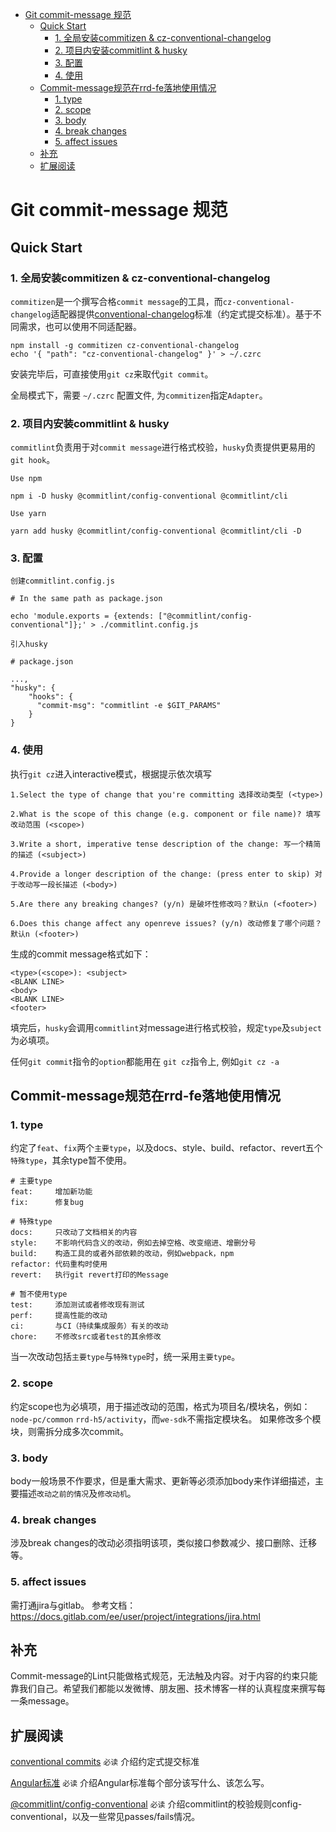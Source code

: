 

<!-- @import "[TOC]" {cmd="toc" depthFrom=1 depthTo=6 orderedList=false} -->

<!-- code_chunk_output -->

* [Git commit-message 规范](#git-commit-message-规范)
	* [Quick Start](#quick-start)
		* [1. 全局安装commitizen & cz-conventional-changelog](#1-全局安装commitizen-cz-conventional-changelog)
		* [2. 项目内安装commitlint & husky](#2-项目内安装commitlint-husky)
		* [3. 配置](#3-配置)
		* [4. 使用](#4-使用)
	* [Commit-message规范在rrd-fe落地使用情况](#commit-message规范在rrd-fe落地使用情况)
		* [1. type](#1-type)
		* [2. scope](#2-scope)
		* [3. body](#3-body)
		* [4. break changes](#4-break-changes)
		* [5. affect issues](#5-affect-issues)
	* [补充](#补充)
	* [扩展阅读](#扩展阅读)

<!-- /code_chunk_output -->

# Git commit-message 规范

## Quick Start

### 1. 全局安装commitizen & cz-conventional-changelog
`commitizen`是一个撰写合格`commit message`的工具，而`cz-conventional-changelog`适配器提供[conventional-changelog](https://github.com/conventional-changelog/conventional-changelog)标准（约定式提交标准）。基于不同需求，也可以使用不同适配器。
```
npm install -g commitizen cz-conventional-changelog
echo '{ "path": "cz-conventional-changelog" }' > ~/.czrc
```
安装完毕后，可直接使用`git cz`来取代`git commit`。

全局模式下，需要 `~/.czrc` 配置文件, 为`commitizen`指定`Adapter`。

### 2. 项目内安装commitlint & husky
`commitlint`负责用于对`commit message`进行格式校验，`husky`负责提供更易用的`git hook`。

`Use npm`
```
npm i -D husky @commitlint/config-conventional @commitlint/cli
```

`Use yarn`
```
yarn add husky @commitlint/config-conventional @commitlint/cli -D
```
### 3. 配置
`创建commitlint.config.js`
```
# In the same path as package.json

echo 'module.exports = {extends: ["@commitlint/config-conventional"]};' > ./commitlint.config.js
```
`引入husky`
```
# package.json

...,
"husky": {
    "hooks": {
      "commit-msg": "commitlint -e $GIT_PARAMS"
    }
}
```
### 4. 使用

执行`git cz`进入interactive模式，根据提示依次填写
```
1.Select the type of change that you're committing 选择改动类型 (<type>)

2.What is the scope of this change (e.g. component or file name)? 填写改动范围 (<scope>)

3.Write a short, imperative tense description of the change: 写一个精简的描述 (<subject>)

4.Provide a longer description of the change: (press enter to skip) 对于改动写一段长描述 (<body>)

5.Are there any breaking changes? (y/n) 是破坏性修改吗？默认n (<footer>)

6.Does this change affect any openreve issues? (y/n) 改动修复了哪个问题？默认n (<footer>)
```

生成的commit message格式如下：
```
<type>(<scope>): <subject>
<BLANK LINE>
<body>
<BLANK LINE>
<footer>
```

填完后，`husky`会调用`commitlint`对message进行格式校验，规定`type`及`subject`为必填项。

任何`git commit`指令的`option`都能用在 `git cz`指令上, 例如`git cz -a`


## Commit-message规范在rrd-fe落地使用情况

### 1. type

约定了`feat`、`fix`两个`主要type`，以及docs、style、build、refactor、revert五个`特殊type`，其余type暂不使用。
```
# 主要type
feat:     增加新功能
fix:      修复bug

# 特殊type
docs:     只改动了文档相关的内容
style:    不影响代码含义的改动，例如去掉空格、改变缩进、增删分号
build:    构造工具的或者外部依赖的改动，例如webpack，npm
refactor: 代码重构时使用
revert:   执行git revert打印的Message

# 暂不使用type
test:     添加测试或者修改现有测试
perf:     提高性能的改动
ci:       与CI（持续集成服务）有关的改动
chore:    不修改src或者test的其余修改
```

当一次改动包括`主要type`与`特殊type`时，统一采用`主要type`。

### 2. scope

约定scope也为必填项，用于描述改动的范围，格式为项目名/模块名，例如：
`node-pc/common` `rrd-h5/activity`，而`we-sdk`不需指定模块名。
如果修改多个模块，则需拆分成多次commit。

### 3. body

body一般场景不作要求，但是重大需求、更新等必须添加body来作详细描述，主要描述`改动之前的情况`及`修改动机`。

### 4. break changes
涉及break changes的改动必须指明该项，类似接口参数减少、接口删除、迁移等。

### 5. affect issues
需打通jira与gitlab。
参考文档：https://docs.gitlab.com/ee/user/project/integrations/jira.html

## 补充

Commit-message的Lint只能做格式规范，无法触及内容。对于内容的约束只能靠我们自己。希望我们都能以发微博、朋友圈、技术博客一样的认真程度来撰写每一条message。

## 扩展阅读

[conventional commits](https://www.conventionalcommits.org/zh/v1.0.0-beta.3/) `必读` 介绍约定式提交标准

[Angular标准](https://github.com/angular/angular/blob/22b96b9/CONTRIBUTING.md#-commit-message-guidelines) `必读` 介绍Angular标准每个部分该写什么、该怎么写。

[@commitlint/config-conventional](https://github.com/conventional-changelog/commitlint/tree/master/%40commitlint/config-conventional#type-enum) `必读` 介绍commitlint的校验规则config-conventional，以及一些常见passes/fails情况。